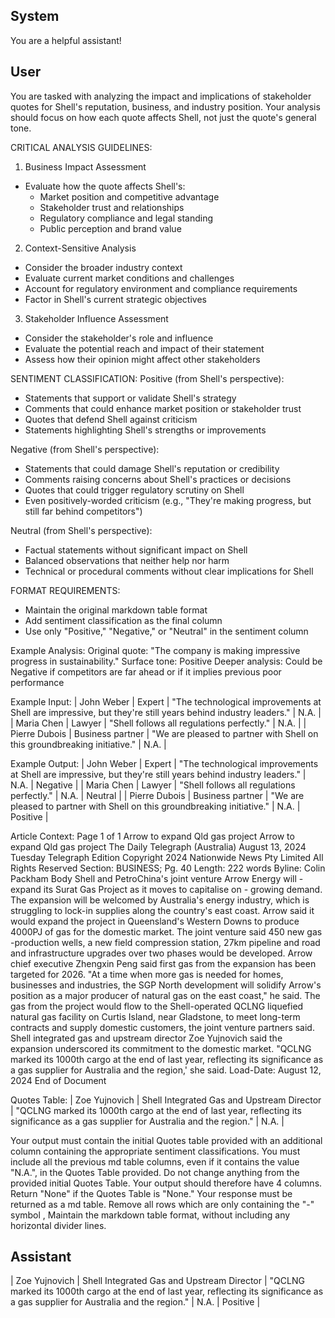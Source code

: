 ## System

You are a helpful assistant!

## User


You are tasked with analyzing the impact and implications of stakeholder quotes for Shell's reputation, business, and industry position. Your analysis should focus on how each quote affects Shell, not just the quote's general tone.

CRITICAL ANALYSIS GUIDELINES:
1. Business Impact Assessment
- Evaluate how the quote affects Shell's:
  * Market position and competitive advantage
  * Stakeholder trust and relationships
  * Regulatory compliance and legal standing
  * Public perception and brand value

2. Context-Sensitive Analysis
- Consider the broader industry context
- Evaluate current market conditions and challenges
- Account for regulatory environment and compliance requirements
- Factor in Shell's current strategic objectives

3. Stakeholder Influence Assessment
- Consider the stakeholder's role and influence
- Evaluate the potential reach and impact of their statement
- Assess how their opinion might affect other stakeholders

SENTIMENT CLASSIFICATION:
Positive (from Shell's perspective):
- Statements that support or validate Shell's strategy
- Comments that could enhance market position or stakeholder trust
- Quotes that defend Shell against criticism
- Statements highlighting Shell's strengths or improvements

Negative (from Shell's perspective):
- Statements that could damage Shell's reputation or credibility
- Comments raising concerns about Shell's practices or decisions
- Quotes that could trigger regulatory scrutiny on Shell
- Even positively-worded criticism (e.g., "They're making progress, but still far behind competitors")

Neutral (from Shell's perspective):
- Factual statements without significant impact on Shell
- Balanced observations that neither help nor harm
- Technical or procedural comments without clear implications for Shell

FORMAT REQUIREMENTS:
- Maintain the original markdown table format
- Add sentiment classification as the final column
- Use only "Positive," "Negative," or "Neutral" in the sentiment column

Example Analysis:
Original quote: "The company is making impressive progress in sustainability."
Surface tone: Positive
Deeper analysis: Could be Negative if competitors are far ahead or if it implies previous poor performance

Example Input:
| John Weber | Expert | "The technological improvements at Shell are impressive, but they're still years behind industry leaders." | N.A. |
| Maria Chen | Lawyer | "Shell follows all regulations perfectly." | N.A. |
| Pierre Dubois | Business partner | "We are pleased to partner with Shell on this groundbreaking initiative." | N.A. |

Example Output:
| John Weber | Expert | "The technological improvements at Shell are impressive, but they're still years behind industry leaders." | N.A. | Negative |
| Maria Chen | Lawyer | "Shell follows all regulations perfectly." | N.A. | Neutral |
| Pierre Dubois | Business partner | "We are pleased to partner with Shell on this groundbreaking initiative." | N.A. | Positive |

Article Context:
Page 1 of 1
Arrow to expand Qld gas project
Arrow to expand Qld gas project
The Daily Telegraph (Australia)
August 13, 2024 Tuesday
Telegraph Edition
Copyright 2024 Nationwide News Pty Limited All Rights Reserved
Section: BUSINESS; Pg. 40
Length: 222 words
Byline: Colin Packham
Body
Shell and PetroChina's joint venture Arrow Energy will -expand its Surat Gas Project as it moves to capitalise on -
growing demand.
The expansion will be welcomed by Australia's energy industry, which is struggling to lock-in supplies along the 
country's east coast.
Arrow said it would expand the project in Queensland's Western Downs to produce 4000PJ of gas for the domestic 
market. The joint venture said 450 new gas -production wells, a new field compression station, 27km pipeline and 
road and infrastructure upgrades over two phases would be developed.
Arrow chief executive Zhengxin Peng said first gas from the expansion has been targeted for 2026.
"At a time when more gas is needed for homes, businesses and industries, the SGP North development will solidify 
Arrow's position as a major producer of natural gas on the east coast," he said.
The gas from the project would flow to the Shell-operated QCLNG liquefied natural gas facility on Curtis Island, 
near Gladstone, to meet long-term contracts and supply domestic customers, the joint venture partners said.
Shell integrated gas and upstream director Zoe Yujnovich said the expansion underscored its commitment to the 
domestic market. "QCLNG marked its 1000th cargo at the end of last year, reflecting its significance as a gas 
supplier for Australia and the region,' she said.
Load-Date: August 12, 2024
End of Document

Quotes Table:
| Zoe Yujnovich | Shell Integrated Gas and Upstream Director | "QCLNG marked its 1000th cargo at the end of last year, reflecting its significance as a gas supplier for Australia and the region." | N.A. |

Your output must contain the initial Quotes table provided with an additional column containing the appropriate sentiment classifications. You must include all the previous md table columns, even if it contains the value "N.A.", in the Quotes Table provided. Do not change anything from the provided initial Quotes Table. Your output should therefore have 4 columns. Return "None" if the Quotes Table is "None." Your response must be returned as a md table. Remove all rows which are only containing the "-" symbol , Maintain the markdown table format, without including any horizontal divider lines.
        

## Assistant

| Zoe Yujnovich | Shell Integrated Gas and Upstream Director | "QCLNG marked its 1000th cargo at the end of last year, reflecting its significance as a gas supplier for Australia and the region." | N.A. | Positive |

